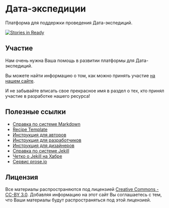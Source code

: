 Дата-экспедиции
===============

Платформа для поддержки проведения Дата-экспедиций.

[![Stories in Ready](https://badge.waffle.io/iradche/DataExpedition.png?label=ready&title=Ready)](http://waffle.io/iradche/DataExpedition)

Участие
-----------

Нам очень нужна Ваша помощь в развитии платформы для Дата-экспедиций.

Вы можете найти информацию о том, как можно принять участие [на нашем сайте](http://dataexpedition.ru/contributing). 

И не забывайте вписать свое прекрасное имя в раздел о тех, кто принял участие в разработке нашего ресурса!

Полезные ссылки
-----------------

* [Справка по системе Markdown](http://daringfireball.net/projects/markdown/)
* [Recipe Template](http://coffeescriptcookbook.com/recipe-template)
* [Инструкция для авторов](http://dataexpedition.ru/authors-guide)
* [Инструкция для разработчиков](http://dataexpedition.ru/developers-guide)
* [Инструкция для дизайнеров](http://dataexpedition.ru/designers-guide)
* [Справка по системе Jekill](http://jekyllrb.com/)
* [Четко о Jekill на Хабре](http://habrahabr.ru/post/207650/)
* [Сервис prose.io](http://prose.io/)

Лицензия
--------

Все материалы распространяются под лицензией [Creative Commons - CC-BY 3.0](http://coffeescriptcookbook.com/LICENSE-CC-BY). 
Добавляя информацию на этот сайт Вы соглашаетесь с тем, что Ваши материалы будут распространяться под этой лицензией.
